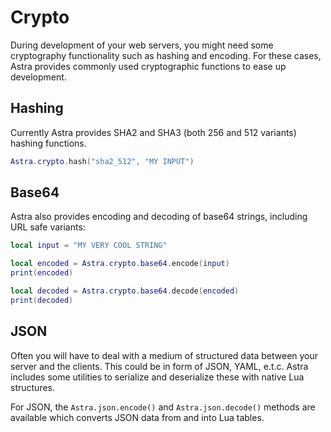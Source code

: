 # Crypto

During development of your web servers, you might need some cryptography functionality such as hashing and encoding. For these cases, Astra provides commonly used cryptographic functions to ease up development.

## Hashing

Currently Astra provides SHA2 and SHA3 (both 256 and 512 variants) hashing functions.

```lua
Astra.crypto.hash("sha2_512", "MY INPUT")
```

## Base64

Astra also provides encoding and decoding of base64 strings, including URL safe variants:

```lua
local input = "MY VERY COOL STRING"

local encoded = Astra.crypto.base64.encode(input)
print(encoded)

local decoded = Astra.crypto.base64.decode(encoded)
print(decoded)
```

## JSON

Often you will have to deal with a medium of structured data between your server and the clients. This could be in form of JSON, YAML, e.t.c. Astra includes some utilities to serialize and deserialize these with native Lua structures.

For JSON, the `Astra.json.encode()` and `Astra.json.decode()` methods are available which converts JSON data from and into Lua tables.
